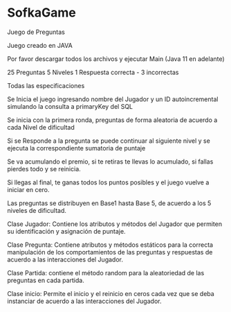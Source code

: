 # SofkaGame
Juego de Preguntas


Juego creado en JAVA

Por favor descargar todos los archivos y ejecutar Main (Java 11 en adelante)

25 Preguntas 
5 Niveles 
1 Respuesta correcta - 3 incorrectas

Todas las especificaciones

Se Inicia el juego ingresando nombre del Jugador y un ID autoincremental simulando la consulta a primaryKey del SQL

Se inicia con la primera ronda, preguntas de forma aleatoria de acuerdo a cada Nivel de dificultad

Si se Responde a la pregunta se puede continuar al siguiente nivel y se ejecuta la correspondiente sumatoria de puntaje

Se va acumulando el premio, si te retiras te llevas lo acumulado, si fallas pierdes todo y se reinicia.

Si llegas al final, te ganas todos los puntos posibles y el juego vuelve a iniciar en cero.

Las preguntas se distribuyen en Base1 hasta Base 5, de acuerdo a los 5 niveles de dificultad.

Clase Jugador: Contiene los atributos y métodos del Jugador que permiten su identificación y asignación de puntaje.

Clase Pregunta: Contiene atributos y métodos estáticos para la correcta manipulación de los comportamientos de las preguntas y respuestas de acuerdo a las interacciones del Jugador.

Clase Partida: contiene el método random para la aleatoriedad de las preguntas en cada partida.

Clase inicio: Permite el inicio y el reinicio en ceros cada vez que se deba instanciar de acuerdo a las interacciones del Jugador.



